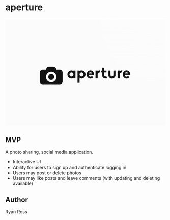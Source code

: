 # aperture

![aperturelogo](aperturelogo.png)

## MVP

A photo sharing, social media application.

- Interactive UI
- Ability for users to sign up and authenticate logging in
- Users may post or delete photos
- Users may like posts and leave comments (with updating and deleting available)

## Author

Ryan Ross
